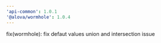 ```yaml
---
'api-common': 1.0.1
'@alova/wormhole': 1.0.4
---
```


fix(wormhole): fix defaut values union and intersection issue
